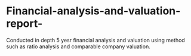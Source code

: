 # Financial-analysis-and-valuation-report-
Conducted in depth 5 yesr financial analysis and valuation using method such as ratio analysis and comparable company valuation.
